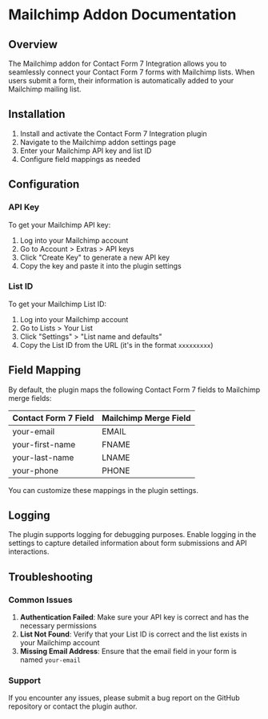 # Mailchimp Addon Documentation

## Overview

The Mailchimp addon for Contact Form 7 Integration allows you to seamlessly connect your Contact Form 7 forms with Mailchimp lists. When users submit a form, their information is automatically added to your Mailchimp mailing list.

## Installation

1. Install and activate the Contact Form 7 Integration plugin
2. Navigate to the Mailchimp addon settings page
3. Enter your Mailchimp API key and list ID
4. Configure field mappings as needed

## Configuration

### API Key

To get your Mailchimp API key:
1. Log into your Mailchimp account
2. Go to Account > Extras > API keys
3. Click "Create Key" to generate a new API key
4. Copy the key and paste it into the plugin settings

### List ID

To get your Mailchimp List ID:
1. Log into your Mailchimp account
2. Go to Lists > Your List
3. Click "Settings" > "List name and defaults"
4. Copy the List ID from the URL (it's in the format `xxxxxxxxx`)

## Field Mapping

By default, the plugin maps the following Contact Form 7 fields to Mailchimp merge fields:

| Contact Form 7 Field | Mailchimp Merge Field |
|----------------------|-----------------------|
| your-email           | EMAIL                 |
| your-first-name      | FNAME                 |
| your-last-name       | LNAME                 |
| your-phone           | PHONE                 |

You can customize these mappings in the plugin settings.

## Logging

The plugin supports logging for debugging purposes. Enable logging in the settings to capture detailed information about form submissions and API interactions.

## Troubleshooting

### Common Issues

1. **Authentication Failed**: Make sure your API key is correct and has the necessary permissions
2. **List Not Found**: Verify that your List ID is correct and the list exists in your Mailchimp account
3. **Missing Email Address**: Ensure that the email field in your form is named `your-email`

### Support

If you encounter any issues, please submit a bug report on the GitHub repository or contact the plugin author.